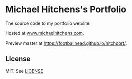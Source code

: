 # Michael Hitchens's Portfolio

The source code to my portfolio website.

Hosted at www.michaelhitchens.com.

Preview master at https://footballhead.github.io/hitchport/.

## License

MIT. See [LICENSE](LICENSE)
